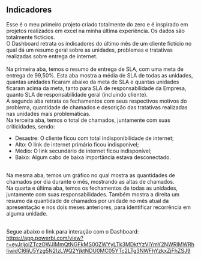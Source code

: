## Indicadores

Esse é o meu primeiro projeto criado totalmente do zero e é inspirado em projetos realizados em excel na minha última experiência. Os dados são totalmente fictícios.<br/>
O Dashboard retrata os indicadores do último mês de um cliente fictício no qual dá um resumo geral sobre as unidades, problemas e tratativas realizadas sobre entrega de internet. <br/>
<br/>
Na primeira aba, temos o resumo de entrega de SLA, com uma meta de entrega de 99,50%. Esta aba mostra a média de SLA de todas as unidades, quantas unidades ficaram abaixo da meta de SLA e quantas unidades ficaram acima da meta, tanto para SLA de responsabilidade da Empresa, quanto SLA de responsabilidade geral (incluindo cliente).<br/>
A segunda aba retrata os fechamentos com seus respectivos motivos do problema, quantidade de chamados e descrição das tratativas realizadas nas unidades mais problemáticas. <br/>
Na terceira aba, temos o total de chamados, juntamente com suas criticidades, sendo:
- Desastre: O cliente ficou com total indisponibilidade de internet;
- Alto: O link de internet primário ficou indisponível;
- Médio: O link secundário de internet ficou indisponível;
- Baixo: Algum cabo de baixa importância estava desconectado. <br/>
<br/>
Na mesma aba, temos um gráfico no qual mostra as quantidades de chamados por dia durante o mês, mostrando as altas de chamados. <br/>
Na quarta e última aba, temos os fechamentos de todas as unidades, juntamente com suas responsabilidades. Também mostra a direita um resumo da quantidade de chamados por unidade no mês atual da apresentação e nos dois meses anteriores, para identificar recorrência em alguma unidade. <br/> <br/>

Segue abaixo o link para interação com o Dashboard: <br/>
https://app.powerbi.com/view?r=eyJrIjoiZTczOWJlMmQtNGFkMS00ZWYyLTk3MDktYzVlYmY2NWRlMWRhIiwidCI6IjU5Yzg5N2IzLWQ2YjktNDU0MC05YTc2LTg3NWFhYzkxZjFhZSJ9